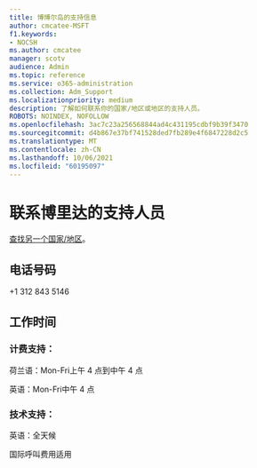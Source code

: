 ```yaml
---
title: 博博尔岛的支持信息
author: cmcatee-MSFT
f1.keywords:
- NOCSH
ms.author: cmcatee
manager: scotv
audience: Admin
ms.topic: reference
ms.service: o365-administration
ms.collection: Adm_Support
ms.localizationpriority: medium
description: 了解如何联系你的国家/地区或地区的支持人员。
ROBOTS: NOINDEX, NOFOLLOW
ms.openlocfilehash: 3ac7c23a256568844ad4c431195cdbf9b39f3470
ms.sourcegitcommit: d4b867e37bf741528ded7fb289e4f6847228d2c5
ms.translationtype: MT
ms.contentlocale: zh-CN
ms.lasthandoff: 10/06/2021
ms.locfileid: "60195097"
---
```

# <a name="contact-support-for-bonaire"></a>联系博里达的支持人员

[查找另一个国家/地区](../../business-video/get-help-support.md)。

## <a name="phone-number"></a>电话号码
+1 312 843 5146

## <a name="hours"></a>工作时间
### <a name="billing-support"></a>计费支持：

荷兰语：Mon-Fri上午 4 点到中午 4 点

英语：Mon-Fri中午 4 点

### <a name="technical-support"></a>技术支持：

英语：全天候

国际呼叫费用适用
